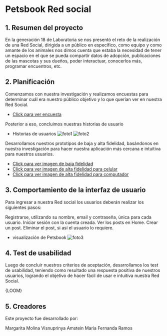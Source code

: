 # Petsbook Red social

## 1. Resumen del proyecto

En la generación 18 de Laboratoria se nos presentó el reto de la realización de una Red Social, dirigida a un público en específico, como equipo y como amante de los animales nos dimos cuenta que estaba la necesidad de tener un espacio en el que se pueda compartir datos de adopción, publicaciones de las mascotas y sus dueños, poder interactuar, conocerlos más, programar encuentros, etc.

## 2. Planificación

Comenzamos con nuestra investigación y realizamos encuestas para determinar cuál era nuestro público objetivo y lo que querían ver en nuestra Red Social.

 * [Click para ver encuesta](https://github.com/visnupriyaAmstein/SCL018-social-network/blob/rama-visnu/src/imagenes-Readme/encuentas.png?raw=true)

Posterior a eso, concluimos nuestras historias de usuario

* Historias de usuarios
 ![foto1](https://github.com/visnupriyaAmstein/SCL018-social-network/blob/rama-visnu/src/imagenes-Readme/historias-usuarios.png?raw=true)
 ![foto2](https://github.com/visnupriyaAmstein/SCL018-social-network/blob/rama-visnu/src/imagenes-Readme/definicion-terminado.png?raw=true)

Desarrollamos nuestros prototipos de baja y alta fidelidad, basándonos en nuestra investigación para hacer nuestra aplicación más cercana e intuitiva para nuestros usuarios.

* [Click para ver imagen de baja fidelidad](https://github.com/visnupriyaAmstein/SCL018-social-network/blob/rama-visnu/src/imagenes-Readme/baja-fidelidad.jpeg?raw=true)
* [Click para ver imagen de alta fidelidad para celular ](https://github.com/visnupriyaAmstein/SCL018-social-network/blob/rama-visnu/src/imagenes-Readme/alta-fidelidad.png?raw=true)
* [Click para ver imagen de alta fidelidad para computador ](https://github.com/visnupriyaAmstein/SCL018-social-network/blob/rama-visnu/src/imagenes-Readme/alta-fidelidad.png?raw=true)


## 3. Comportamiento de la interfaz de usuario

Para ingresar a nuestra Red social los usuarios deberán realizar los siguientes pasos:

Registrarse, utilizando su nombre, email y contraseña, única para cada usuario. 
Iniciar sesión con la cuenta creada.
Ver los posts en Home.
Crear un post.
Eliminar el post, si así el usuario lo requiere.

* visualización de Petsbook
 ![foto3](https://github.com/visnupriyaAmstein/SCL018-social-network/blob/rama-visnu/src/imagenes-Readme/visualizacion.png?raw=true)

## 4. Test de usabilidad

Luego de concluir nuestros criterios de aceptación, desarrollamos los test de usabilidad, teniendo como resultado una respuesta positiva de nuestros usuarios, logrando el objetivo de hacer fácil de usar e intuitiva nuestra Red Social.

{LOOM}

## 5. Creadores

Este proyecto fue desarrollado por:

Margarita Molina
Visnuprinya Amstein
Maria Fernanda Ramos